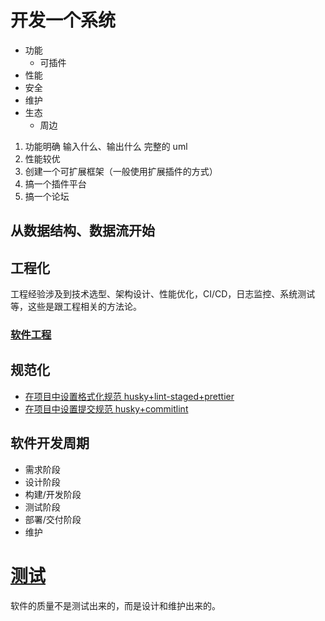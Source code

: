 # 开发一个系统

- 功能
  - 可插件
- 性能
- 安全
- 维护
- 生态
  - 周边

1. 功能明确
   输入什么、输出什么
   完整的 uml
2. 性能较优
3. 创建一个可扩展框架（一般使用扩展插件的方式）
4. 搞一个插件平台
5. 搞一个论坛

## 从数据结构、数据流开始

## 工程化

工程经验涉及到技术选型、架构设计、性能优化，CI/CD，日志监控、系统测试等，这些是跟工程相关的方法论。

### [软件工程](/coursera/softwareEngineering.html)

## 规范化

- [在项目中设置格式化规范 husky+lint-staged+prettier](/development/format/demo0.html)
- [在项目中设置提交规范 husky+commitlint]()

## 软件开发周期

- 需求阶段
- 设计阶段
- 构建/开发阶段
- 测试阶段
- 部署/交付阶段
- 维护

# [测试](/test/index.html)

软件的质量不是测试出来的，而是设计和维护出来的。

